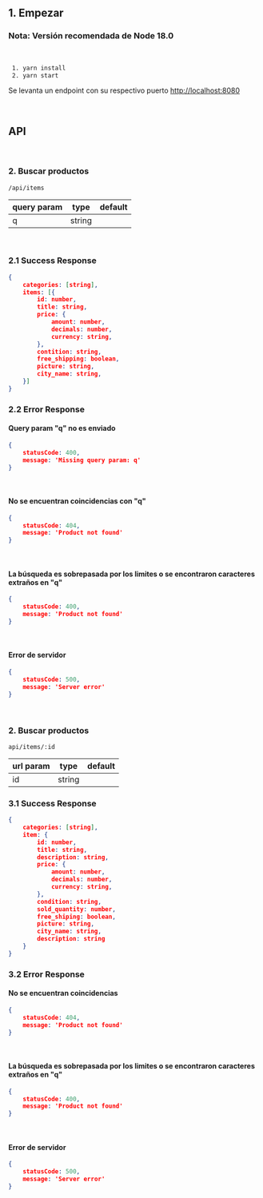 

## 1. Empezar

### Nota: Versión recomendada de Node 18.0
&nbsp;

```bash
 1. yarn install
 2. yarn start
```

Se levanta un endpoint con su respectivo puerto [http://localhost:8080](http://localhost:8080)

&nbsp;

## API

&nbsp;
### 2. Buscar productos
    /api/items

| query param | type        | default  |
| ----------- | ----------- | -------  |
| q           | string      |          |

&nbsp;
### 2.1 Success Response
```json
{
    categories: [string],
    items: [{
        id: number,
        title: string,
        price: {
            amount: number,
            decimals: number,
            currency: string,
        },
        contition: string,
        free_shipping: boolean,
        picture: string,
        city_name: string,
    }]
}
```
### 2.2 Error Response

#### Query param "q" no es enviado

```json
{
    statusCode: 400,
    message: 'Missing query param: q'
}
```

&nbsp;

#### No se encuentran coincidencias con "q"
```json
{
    statusCode: 404,
    message: 'Product not found'
}
```
&nbsp;

#### La búsqueda es sobrepasada por los limites o se encontraron caracteres extraños en "q"

```json
{
    statusCode: 400,
    message: 'Product not found'
}
```
&nbsp;
#### Error de servidor


```json
{
    statusCode: 500,
    message: 'Server error'
}
```
&nbsp;
### 2. Buscar productos
    api/items/:id

| url param   | type        | default  |
| ----------- | ----------- | -------  |
| id          | string      |          |

### 3.1 Success Response
```json
{
    categories: [string],
    item: {
        id: number,
        title: string,
        description: string,
        price: {
            amount: number,
            decimals: number,
            currency: string,
        },
        condition: string,
        sold_quantity: number,
        free_shiping: boolean,
        picture: string,
        city_name: string,
        description: string
    }
}
```
### 3.2 Error Response

#### No se encuentran coincidencias
```json
{
    statusCode: 404,
    message: 'Product not found'
}
```
&nbsp;

#### La búsqueda es sobrepasada por los limites o se encontraron caracteres extraños en "q"

```json
{
    statusCode: 400,
    message: 'Product not found'
}
```
&nbsp;
#### Error de servidor


```json
{
    statusCode: 500,
    message: 'Server error'
}
```